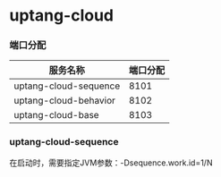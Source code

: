 # uptang-cloud

### 端口分配
服务名称 | 端口分配
---|---
uptang-cloud-sequence | 8101
uptang-cloud-behavior | 8102
uptang-cloud-base     | 8103

### uptang-cloud-sequence
在启动时，需要指定JVM参数：-Dsequence.work.id=1/N
